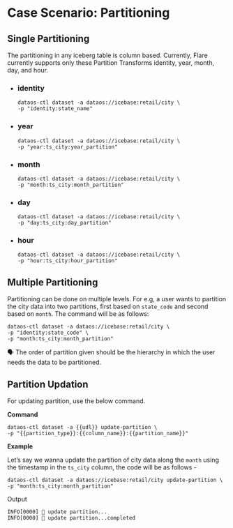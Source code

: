 # Case Scenario: Partitioning

## Single Partitioning

The partitioning in any iceberg table is column based. Currently, Flare currently supports only these Partition Transforms identity, year, month, day, and hour.

- ### **identity**
    
    ```shell
    dataos-ctl dataset -a dataos://icebase:retail/city \
    -p "identity:state_name"
    ```
    
- ### **year**
    
    ```shell
    dataos-ctl dataset -a dataos://icebase:retail/city \
    -p "year:ts_city:year_partition"
    ```
    
- ### **month**
    
    ```shell
    dataos-ctl dataset -a dataos://icebase:retail/city \
    -p "month:ts_city:month_partition"
    ```
    
- ### **day**
    
    ```shell
    dataos-ctl dataset -a dataos://icebase:retail/city \
    -p "day:ts_city:day_partition"
    ```
    
- ### **hour**
    
    ```shell
    dataos-ctl dataset -a dataos://icebase:retail/city \
    -p "hour:ts_city:hour_partition"
    ```
    

## Multiple Partitioning
Partitioning can be done on multiple levels. For e.g, a user wants to partition the city data into two partitions, first based on `state_code` and second based on `month`. The command will be as follows:

```shell
dataos-ctl dataset -a dataos://icebase:retail/city \
-p "identity:state_code" \
-p "month:ts_city:month_partition"
```

<aside class=callout>

🗣 The order of partition given should be the hierarchy in which the user needs the data to be partitioned.
</aside>

## Partition Updation

For updating partition, use the below command.

**Command**

```shell
dataos-ctl dataset -a {{udl}} update-partition \
-p "{{partition_type}}:{{column_name}}:{{partition_name}}"
```

**Example**

Let’s say we wanna update the partition of city data along the `month` using the timestamp in the `ts_city` column, the code will be as follows -

```shell
dataos-ctl dataset -a dataos://icebase:retail/city update-partition \
-p "month:ts_city:month_partition"
```

Output

```shell
INFO[0000] 📂 update partition...                        
INFO[0000] 📂 update partition...completed
```